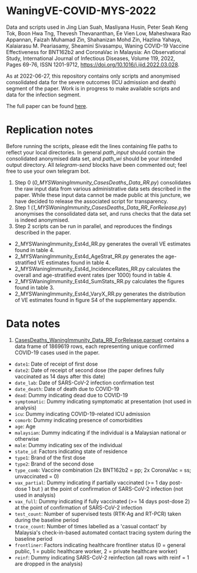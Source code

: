 # WaningVE-COVID-MYS-2022
Data and scripts used in Jing Lian Suah, Masliyana Husin, Peter Seah Keng Tok, Boon Hwa Tng, Thevesh Thevananthan, Ee Vien Low, Maheshwara Rao Appannan, Faizah Muhamad Zin, Shahanizan Mohd Zin, Hazlina Yahaya, Kalaiarasu M. Peariasamy, Sheamini Sivasampu, Waning COVID-19 Vaccine Effectiveness for BNT162b2 and CoronaVac in Malaysia: An Observational Study, International Journal of Infectious Diseases, Volume 119, 2022, Pages 69-76, ISSN 1201-9712, https://doi.org/10.1016/j.ijid.2022.03.028.

As at 2022-06-27, this repository contains only scripts and anonymised consolidated data for the severe outcomes (ICU admission and death) segment of the paper. Work is in progress to make available scripts and data for the infection segment.

The full paper can be found [here](https://www.ijidonline.com/article/S1201-9712(22)00167-9/fulltext).

# Replication notes
Before running the scripts, please edit the lines containing file paths to reflect your local directories. In general *path_input* should contain the consolidated anonymised data set, and *path_wi* should be your intended output directory. All *telegram-send* blocks have been commented out; feel free to use your own telegram bot.

1. Step 0 (*0_MYSWaningImmunity_CasesDeaths_Data_RR.py*) consolidates the raw input data from various administrative data sets described in the paper. While these input data cannot be made public at this juncture, we have decided to release the associated script for transparency.
2. Step 1 (*1_MYSWaningImmunity_CasesDeaths_Data_RR_ForRelease.py*) anonymises the consolidated data set, and runs checks that the data set is indeed anonymised.
3. Step 2 scripts can be run in parallel, and reproduces the findings described in the paper.
* 2_MYSWaningImmunity_Est4d_RR.py generates the overall VE estimates found in table 4.
* 2_MYSWaningImmunity_Est4d_AgeStrat_RR.py generates the age-stratified VE estimates found in table 4.
* 2_MYSWaningImmunity_Est4d_IncidenceRates_RR.py calculates the overall and age-stratified event rates (per 1000) found in table 4.
* 2_MYSWaningImmunity_Est4d_SumStats_RR.py calculates the figures found in table 3.
* 2_MYSWaningImmunity_Est4d_VaryX_RR.py generates the distribution of VE estimates found in figure S4 of the supplementary appendix.

# Data notes
1. [CasesDeaths_WaningImmunity_Data_RR_ForRelease.parquet](https://github.com/suahjl/WaningVE-COVID-MYS-2022/blob/main/Data/CasesDeaths_WaningImmunity_Data_RR_ForRelease.parquet) contains a data frame of 1869619 rows, each representing unique confirmed COVID-19 cases used in the paper. 
* ```date1```: Date of receipt of first dose
* ```date2```: Date of receipt of second dose (the paper defines fully vaccinated as 14 days after this date)
* ```date_lab```: Date of SARS-CoV-2 infection confirmation test
* ```date_death```: Date of death due to COVID-19
* ```dead```: Dummy indicating dead due to COVID-19
* ```symptomatic```: Dummy indicating symptomatic at presentation (not used in analysis)
* ```icu```: Dummy indicating COVID-19-related ICU admission
* ```comorb```: Dummy indicating presence of comorbidities
* ```age```: Age
* ```malaysian```: Dummy indicating if the individual is a Malaysian national or otherwise
* ```male```: Dummy indicating sex of the individual
* ```state_id```: Factors indicating state of residence
* ```type1```: Brand of the first dose
* ```type2```: Brand of the second dose
* ```type_comb```: Vaccine combination (2x BNT162b2 = pp; 2x CoronaVac = ss; unvaccinated = 0)
* ```vax_partial```: Dummy indicating if partially vaccinated (>= 1 day post-dose 1 but ) at the point of confirmation of SARS-CoV-2 infection (not used in analysis)
* ```vax_full```: Dummy indicating if fully vaccinated (>= 14 days post-dose 2) at the point of confirmation of SARS-CoV-2 infection
* ```test_count```: Number of supervised tests (RTK-Ag and RT-PCR) taken during the baseline period
* ```trace_count```: Number of times labelled as a 'casual contact' by Malaysia's check-in-based automated contact tracing system during the baseline period
* ```frontliner```: Factors indicating healthcare frontliner status (0 = general public, 1 = public healthcare worker, 2 = private healthcare worker)
* ```reinf```: Dummy indicating SARS-CoV-2 reinfection (all rows with reinf = 1 are dropped in the analysis)